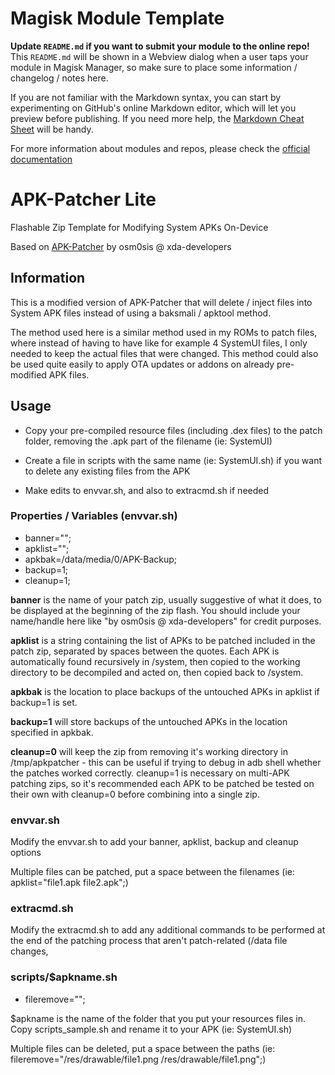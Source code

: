 # Magisk Module Template

**Update `README.md` if you want to submit your module to the online repo!** This `README.md` will be shown in a Webview dialog when a user taps your module in Magisk Manager, so make sure to place some information / changelog / notes here.

If you are not familiar with the Markdown syntax, you can start by experimenting on GitHub's online Markdown editor, which will let you preview before publishing. If you need more help, the [Markdown Cheat Sheet](https://github.com/adam-p/markdown-here/wiki/Markdown-Cheatsheet) will be handy.

For more information about modules and repos, please check the [official documentation](https://topjohnwu.github.io/Magisk/)


# APK-Patcher Lite

Flashable Zip Template for Modifying System APKs On-Device

Based on [APK-Patcher](https://github.com/osm0sis/APK-Patcher) by osm0sis @ xda-developers


## Information

This is a modified version of APK-Patcher that will delete / inject files into System APK files instead of using a baksmali / apktool method.

The method used here is a similar method used in my ROMs to patch files, where instead of having to have like for example 4 SystemUI files, I only needed to keep the actual files that were changed. This method could also be used quite easily to apply OTA updates or addons on already pre-modified APK files.


## Usage

* Copy your pre-compiled resource files (including .dex files) to the patch folder, removing the .apk part of the filename (ie: SystemUI)

* Create a file in scripts with the same name (ie: SystemUI.sh) if you want to delete any existing files from the APK

* Make edits to envvar.sh, and also to extracmd.sh if needed


### Properties / Variables (envvar.sh)

* banner="";
* apklist="";
* apkbak=/data/media/0/APK-Backup;
* backup=1;
* cleanup=1;

**banner** is the name of your patch zip, usually suggestive of what it does, to be displayed at the beginning of the zip flash. You should include your name/handle here like "by osm0sis @ xda-developers" for credit purposes.

**apklist** is a string containing the list of APKs to be patched included in the patch zip, separated by spaces between the quotes. Each APK is automatically found recursively in /system, then copied to the working directory to be decompiled and acted on, then copied back to /system.

**apkbak** is the location to place backups of the untouched APKs in apklist if backup=1 is set.

**backup=1** will store backups of the untouched APKs in the location specified in apkbak.

**cleanup=0** will keep the zip from removing it's working directory in /tmp/apkpatcher - this can be useful if trying to debug in adb shell whether the patches worked correctly. cleanup=1 is necessary on multi-APK patching zips, so it's recommended each APK to be patched be tested on their own with cleanup=0 before combining into a single zip.


### envvar.sh

Modify the envvar.sh to add your banner, apklist, backup and cleanup options

Multiple files can be patched, put a space between the filenames (ie: apklist="file1.apk file2.apk";)


### extracmd.sh

Modify the extracmd.sh to add any additional commands to be performed at the end of the patching process that aren't patch-related (/data file changes,


### scripts/$apkname.sh

* fileremove="";

$apkname is the name of the folder that you put your resources files in. Copy scripts_sample.sh and rename it to your APK (ie: SystemUI.sh)

Multiple files can be deleted, put a space between the paths (ie: fileremove="/res/drawable/file1.png /res/drawable/file1.png";)


